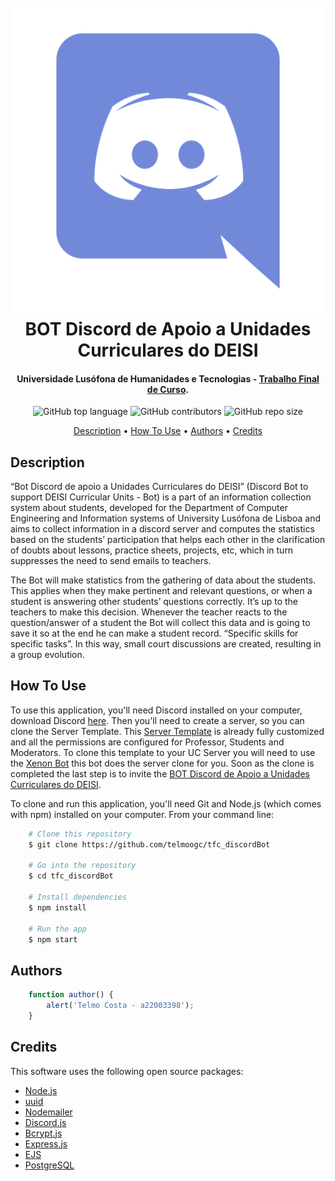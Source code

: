 <h1 align="center">
    <br>
    <img src="discord_logo.png" width="500">
    <br>
    BOT Discord de Apoio a Unidades Curriculares do DEISI
    <br>
</h1>

<h4 align="center">Universidade Lusófona de Humanidades e Tecnologias - <a href="https://www.ulusofona.pt/licenciatura/engenharia-informatica/computacao-movel/ULHT260-16925" target="_blank">Trabalho Final de Curso</a>.</h4>

<p align="center">
    <img alt="GitHub top language" src="https://img.shields.io/github/languages/top/telmoogc/tfc_discordBot">
    <img alt="GitHub contributors" src="https://img.shields.io/github/contributors/telmoogc/tfc_discordBot">
    <img alt="GitHub repo size" src="https://img.shields.io/github/repo-size/telmoogc/tfc_discordBot">
</p>

<p align="center">
  <a href="#description">Description</a> •
  <a href="#how-to-use">How To Use</a> •
  <a href="#authors">Authors</a> •
  <a href="#credits">Credits</a>
</p>

## Description

“Bot Discord de apoio a Unidades Curriculares do DEISI” (Discord Bot to support DEISI Curricular Units - Bot) is a part of an information collection system about students, developed for the Department of Computer Engineering and Information systems of University Lusófona de Lisboa and aims to collect information in a discord server and computes the statistics based on the students’ participation that helps each other in the clarification of doubts about lessons, practice sheets, projects, etc, which in turn suppresses the need to send emails to teachers.

The Bot will make statistics from the gathering of data about the students. This applies when they make pertinent and relevant questions, or when a student is answering other students’ questions correctly. It’s up to the teachers to make this decision. Whenever the teacher reacts to the question/answer of a student the Bot will collect this data and is going to save it so at the end he can make a student record. “Specific skills for specific tasks”. In this way, small court discussions are created, resulting in a group evolution.


## How To Use

To use this application, you'll need Discord installed on your computer, download Discord [here](https://discord.com/download). Then you'll need to create a server, so you can clone the Server Template. This [Server Template](https://discord.gg/DQ3psHhxQx) is already fully customized and all the permissions are configured for Professor, Students and Moderators. To clone this template to your UC Server you will need to use the [Xenon Bot](https://xenon.bot) this bot does the server clone for you. Soon as the clone is completed the last step is to invite the [BOT Discord de Apoio a Unidades Curriculares do DEISI](https://discord.com/oauth2/authorize?client_id=904855826647379969&scope=bot&permissions=8).

To clone and run this application, you'll need Git and Node.js (which comes with npm) installed on your computer. From your command line:

```bash
    # Clone this repository
    $ git clone https://github.com/telmoogc/tfc_discordBot

    # Go into the repository
    $ cd tfc_discordBot

    # Install dependencies
    $ npm install

    # Run the app
    $ npm start
```

## Authors

```javascript
    function author() {
        alert('Telmo Costa - a22003398');
    }
```

## Credits

This software uses the following open source packages:

* [Node.js](https://nodejs.org/en/)
* [uuid](https://www.npmjs.com/package/uuid)
* [Nodemailer](https://nodemailer.com/about/)
* [Discord.js](https://discord.js.org/#/)
* [Bcrypt.js](https://www.npmjs.com/package/bcryptjs)
* [Express.js](https://expressjs.com)
* [EJS](https://ejs.co)
* [PostgreSQL](https://www.postgresql.org)

